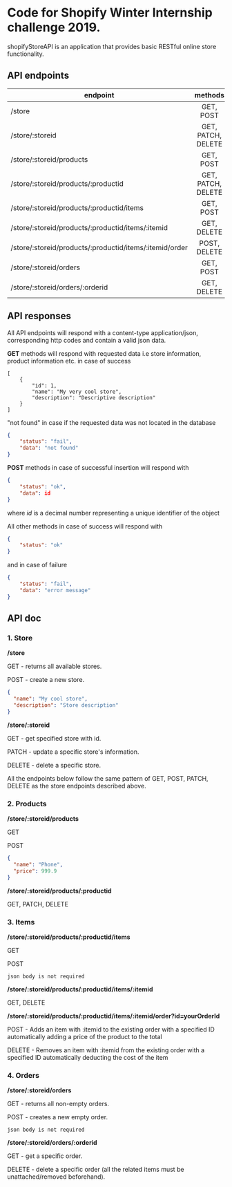 # Code for Shopify Winter Internship challenge 2019.
shopifyStoreAPI is an application that provides basic RESTful online store functionality.

## API endpoints
| endpoint       | methods       |
| -------------  |:-------------:| 
| /store         | GET, POST     | 
| /store/:storeid| GET, PATCH, DELETE      |
| /store/:storeid/products  | GET, POST      |
| /store/:storeid/products/:productid  | GET, PATCH, DELETE      |
| /store/:storeid/products/:productid/items  | GET,  POST      |
| /store/:storeid/products/:productid/items/:itemid  | GET,  DELETE      |
| /store/:storeid/products/:productid/items/:itemid/order  | POST,  DELETE      |
| /store/:storeid/orders | GET,  POST      |
| /store/:storeid/orders/:orderid  | GET,  DELETE      |

## API responses
All API endpoints will respond with a content-type application/json, corresponding http codes and contain a valid json data.

__GET__ methods will respond with requested data i.e store information, product information etc. in case of success
```
[
    {
        "id": 1,
        "name": "My very cool store",
        "description": "Descriptive description"
    }
]
```
"not found" in case if the requested data was not located in the database
```json
{
    "status": "fail",
    "data": "not found"
}
```

__POST__ methods in case of successful insertion will respond with
```json
{
    "status": "ok",
    "data": id
}
```
where *id* is a decimal number representing a unique identifier of the object

All other methods in case of success will respond with 
```json
{
    "status": "ok"
}
```
and in case of failure
```json
{
    "status": "fail",
    "data": "error message"
}
```

## API doc
### 1. Store

__/store__

GET - returns all available stores.

POST - create a new store.
```json
{
  "name": "My cool store",
  "description": "Store description"
}
```

__/store/:storeid__

GET - get specified store with id.

PATCH - update a specific store's information.

DELETE - delete a specific store.

All the endpoints below follow the same pattern of GET, POST, PATCH, DELETE as the store endpoints described above.

### 2. Products

__/store/:storeid/products__

GET

POST
```json
{
  "name": "Phone",
  "price": 999.9
}
```


__/store/:storeid/products/:productid__

GET, PATCH, DELETE

### 3. Items

__/store/:storeid/products/:productid/items__

GET

POST
```
json body is not required
```

__/store/:storeid/products/:productid/items/:itemid__

GET, DELETE

__/store/:storeid/products/:productid/items/:itemid/order?id=yourOrderId__

POST - Adds an item with :itemid to the existing order with a specified ID automatically adding a price of the product to the total

DELETE - Removes an item with :itemid from the existing order with a specified ID automatically deducting the cost of the item

### 4. Orders

__/store/:storeid/orders__

GET - returns all non-empty orders.

POST - creates a new empty order.
```
json body is not required
```

__/store/:storeid/orders/:orderid__

GET - get a specific order.

DELETE - delete a specific order (all the related items must be unattached/removed beforehand).
